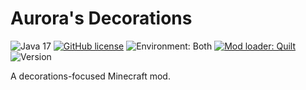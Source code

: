 # Aurora's Decorations
<!-- modrinth_exclude.start -->
![Java 17](https://img.shields.io/badge/language-Java%2017-9B599A.svg?style=flat-square) <!-- modrinth_exclude.end -->
[![GitHub license](https://img.shields.io/github/license/LambdAurora/AurorasDecorations?style=flat-square)](https://raw.githubusercontent.com/LambdAurora/AurorasDecorations/1.19/LICENSE)
![Environment: Both](https://img.shields.io/badge/environment-both-4caf50?style=flat-square)
[![Mod loader: Quilt]][quilt] <!-- modrinth_exclude.start -->
![Version](https://img.shields.io/github/v/tag/LambdAurora/AurorasDecorations?label=version&style=flat-square) <!-- modrinth_exclude.end -->

A decorations-focused Minecraft mod.

[quilt]: https://quiltmc.org
[Mod loader: Quilt]: https://img.shields.io/badge/modloader-Quilt-9115ff?style=flat-square
